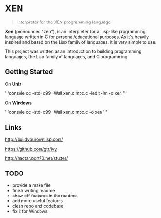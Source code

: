 # XEN

> interpreter for the XEN programming language

**Xen** (pronounced "zen"), is an interpreter for a Lisp-like programming language written in C for personal/educational purposes. As it's heavily inspired and based on the Lisp family of languages, it is very simple to use.

This project was written as an introduction to building programming languages, the Lisp family of languages, and C programming. 

## Getting Started

On **Unix**

'''console
cc -std=c99 -Wall xen.c mpc.c -ledit -lm -o xen
'''

On **Windows**

'''console
cc -std=c99 -Wall xen.c mpc.c -o xen
'''

## Links
http://buildyourownlisp.com/

https://github.com/gtr/ivy

http://hactar.port70.net/stutter/

## TODO
* provide a make file
* finish writing readme
* show off features in the readme
* add more useful features
* clean repo and codebase
* fix it for Windows

